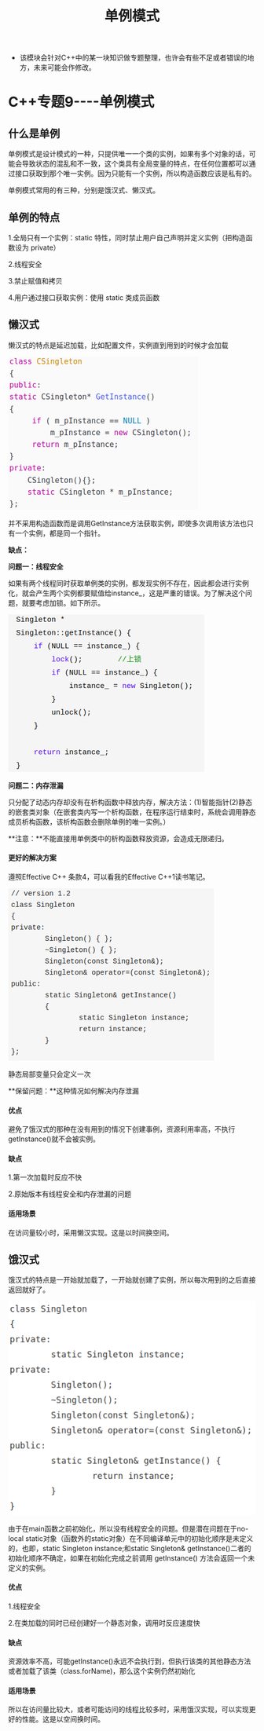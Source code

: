 ﻿---
layout: post
title:  "单例模式"
data: 星期五, 28. 二月 2020 04:12下午 
categories: C++
tags: 专题
---
* 该模块会针对C++中的某一块知识做专题整理，也许会有些不足或者错误的地方，未来可能会作修改。

# C++专题9----单例模式

## 什么是单例
单例模式是设计模式的一种，只提供唯一一个类的实例，如果有多个对象的话，可能会导致状态的混乱和不一致，这个类具有全局变量的特点，在任何位置都可以通过接口获取到那个唯一实例。因为只能有一个实例，所以构造函数应该是私有的。

单例模式常用的有三种，分别是饿汉式、懒汉式。

## 单例的特点
1.全局只有一个实例：static 特性，同时禁止用户自己声明并定义实例（把构造函数设为 private）

2.线程安全

3.禁止赋值和拷贝

4.用户通过接口获取实例：使用 static 类成员函数

## 懒汉式
 懒汉式的特点是延迟加载，比如配置文件，实例直到用到的时候才会加载
 
![](https://github.com/LLLibra/LLLibra.github.io/raw/master/_posts/imgs/20200228-165908.png)

并不采用构造函数而是调用GetInstance方法获取实例，即使多次调用该方法也只有一个实例，都是同一个指针。

**缺点：**

**问题一：线程安全**

如果有两个线程同时获取单例类的实例，都发现实例不存在，因此都会进行实例化，就会产生两个实例都要赋值给instance_，这是严重的错误。为了解决这个问题，就要考虑加锁。如下所示。

![](https://github.com/LLLibra/LLLibra.github.io/raw/master/_posts/imgs/20200228-171129.png)

**问题二：内存泄漏**

只分配了动态内存却没有在析构函数中释放内存，解决方法：(1)智能指针(2)静态的嵌套类对象（在嵌套类内写一个析构函数，在程序运行结束时，系统会调用静态成员析构函数，该析构函数会删除单例的唯一实例。）

**注意：**不能直接用单例类中的析构函数释放资源，会造成无限递归。


#### 更好的解决方案
遵照Effective C++ 条款4，可以看我的Effective C++1读书笔记。

![](https://github.com/LLLibra/LLLibra.github.io/raw/master/_posts/imgs/20200228-174613.png)

静态局部变量只会定义一次

**保留问题：**这种情况如何解决内存泄漏

#### 优点
避免了饿汉式的那种在没有用到的情况下创建事例，资源利用率高，不执行getInstance()就不会被实例。

#### 缺点
 1.第一次加载时反应不快

2.原始版本有线程安全和内存泄漏的问题
#### 适用场景
在访问量较小时，采用懒汉实现。这是以时间换空间。

## 饿汉式
饿汉式的特点是一开始就加载了，一开始就创建了实例，所以每次用到的之后直接返回就好了。

![](https://github.com/LLLibra/LLLibra.github.io/raw/master/_posts/imgs/20200229-180740.png)

由于在main函数之前初始化，所以没有线程安全的问题。但是潜在问题在于no-local static对象（函数外的static对象）在不同编译单元中的初始化顺序是未定义的，也即，static Singleton instance;和static Singleton& getInstance()二者的初始化顺序不确定，如果在初始化完成之前调用 getInstance() 方法会返回一个未定义的实例。

#### 优点
 1.线程安全 
 
 2.在类加载的同时已经创建好一个静态对象，调用时反应速度快 
#### 缺点
资源效率不高，可能getInstance()永远不会执行到，但执行该类的其他静态方法或者加载了该类（class.forName)，那么这个实例仍然初始化 


#### 适用场景
所以在访问量比较大，或者可能访问的线程比较多时，采用饿汉实现，可以实现更好的性能。这是以空间换时间。



